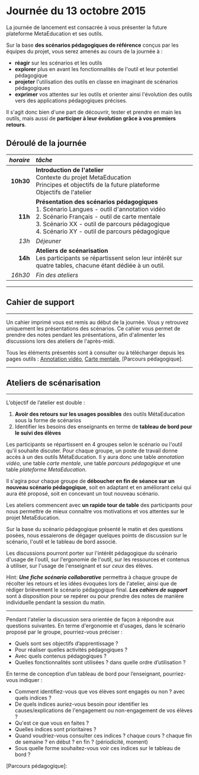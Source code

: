 # Journée du 13 octobre 2015

La journée de lancement est consacrée à vous présenter la future plateforme MetaEducation et ses outils.

Sur la base **des scénarios pédagogiques de référence** conçus par les équipes du projet, vous serez amenés au cours de la journée à&nbsp;:

* **réagir** sur les scénarios et les outils
* **explorer** plus en avant les fonctionnalités de l'outil et leur potentiel pédagogique
* **projeter** l'utilisation des outils en classe en imaginant de scénarios pédagogiques
* **exprimer** vos attentes sur les outils et orienter ainsi l'évolution des outils vers des applications pédagogiques précises.

Il s'agit donc bien d'une part de découvrir, tester et prendre en main les outils, mais aussi de **participer à leur évolution grâce à vos premiers retours**.

## Déroulé de la journée

|*horaire*|*tâche*|
|--:|:--|
|**10h30**|**Introduction de l'atelier**<br>Contexte du projet MetaEducation<br>Principes et objectifs de la future plateforme<br>Objectifs de l'atelier|
|**11h**|**Présentation des scénarios pédagogiques**<br>1. Scénario Langues - outil d'annotation vidéo<br>2. Scénario Français - outil de carte mentale<br>3. Scénario XX - outil de parcours pédagogique<br>4. Scénario XY - outil de parcours pédagogique|
|*13h*|*Déjeuner*|
|**14h**|**Ateliers de scénarisation**<br/>Les participants se répartissent selon leur intérêt sur quatre tables, chacune étant dédiée à un outil.|
|*16h30*|*Fin des ateliers*|

------
## Cahier de support
------

Un cahier imprimé vous est remis au début de la journée. Vous y retrouvez uniquement les présentations des scénarios. Ce cahier vous permet de prendre des notes pendant les présentations, afin d'alimenter les discussions lors des ateliers de l'après-midi.

<i class="fa fa-arrow-right"></i> Tous les éléments présentés sont à consulter ou à télécharger depuis les pages outils : [Annotation vidéo], [Carte mentale], [Parcours pédagogique].


------
## Ateliers de scénarisation
------

L’objectif de l’atelier est double :
1.	**Avoir des retours sur les usages possibles** des outils MétaEducation sous la forme de scénarios
2.	Identifier les besoins des enseignants en terme de **tableau de bord pour le suivi des élèves**


Les participants se répartissent en 4 groupes selon le scénario ou l'outil qu'il souhaite discuter. Pour chaque groupe, un poste de travail donne accès à un des outils MétaEducation. Il y aura donc une table *annotation vidéo*, une table *carte mentale*, une table *parcours pédagogique* et une table *plateforme MetaEducation*.

Il s'agira pour chaque groupe de **déboucher en fin de séance sur un nouveau scénario pédagogique**, soit en adaptant et en améliorant celui qui aura été proposé, soit en concevant un tout nouveau scénario.

Les ateliers commencent avec **un rapide tour de table** des participants pour nous permettre de mieux connaître vos motivations et vos attentes sur le projet MetaEducation.

Sur la base du scénario pédagogique présenté le matin et des questions posées, nous essaierons de dégager quelques points de discussion sur le scénario, l'outil et le tableau de bord associé.

Les discussions pourront porter sur l'intérêt pédagogique du scénario d'usage de l'outil, sur l'ergonomie de l'outil, sur les ressources et contenus à utiliser, sur l'usage de l'enseignant et sur *ceux* des élèves.

Hint: ***Une fiche scénario collaborative*** permettra à chaque groupe de récolter les retours et les idées évoquées lors de l'atelier, ainsi que de rédiger brièvement le scénario pédagogique final.
***Les cahiers de support*** sont à disposition pour se repérer ou pour prendre des notes de manière individuelle pendant la session du matin.

---

Pendant l'atelier la discussion sera orientée de façon à répondre aux questions suivantes. 
En terme d'ergonomie et d'usages, dans le scénario proposé par le groupe, pourriez-vous préciser :

* Quels sont ses objectifs d’apprentissage ?
* Pour réaliser quelles activités pédagogiques ?
* Avec quels contenus pédagogiques ?
* Quelles fonctionnalités sont utilisées ? dans quelle ordre d’utilisation ?

En terme de conception d’un tableau de bord pour l’enseignant, pourriez-vous indiquer :

* Comment identifiez-vous que vos élèves sont engagés ou non ? avec quels indices ?
* De quels indices auriez-vous besoin pour identifier les causes/explications de l'engagement ou non-engagement de vos élèves ?
* Qu'est ce que vous en faites ?
* Quelles indices sont prioritaires ?
* Quand voudriez-vous consulter ces indices ? chaque cours ? chaque fin de semaine ? en début ? en fin ? (périodicité, moment)
* Sous quelle forme souhaitez-vous voir ces indices sur le tableau de bord ?



[Annotation vidéo]: scenar_annot.md
[Carte mentale]: scenar_carte.md
[Parcours pédagogique]:
